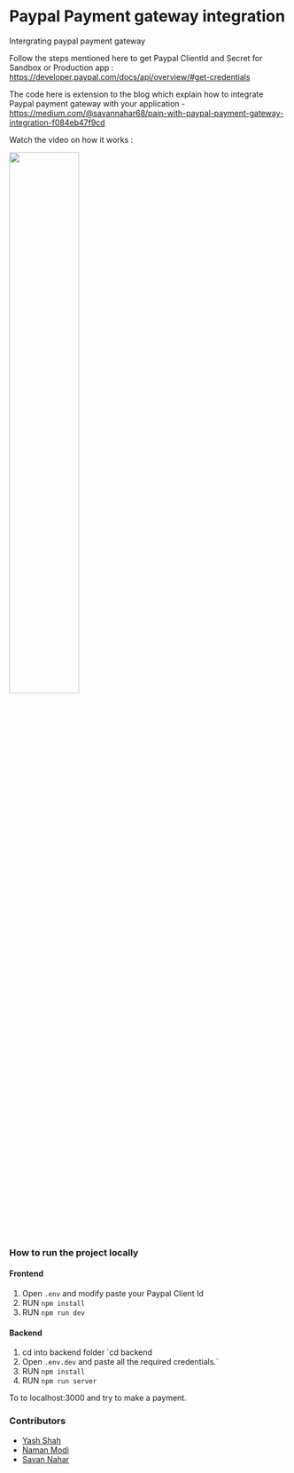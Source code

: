 # Paypal Payment gateway integration

Intergrating paypal payment gateway

Follow the steps mentioned here to get Paypal ClientId and Secret for Sandbox or Production app : https://developer.paypal.com/docs/api/overview/#get-credentials

The code here is extension to the blog which explain how to integrate Paypal payment gateway with your application - 
https://medium.com/@savannahar68/pain-with-paypal-payment-gateway-integration-f084eb47f9cd


Watch the video on how it works : 

[<img src="https://miro.medium.com/max/1400/0*wVmkqvyPv4jDAwm8.png" width="50%">](https://youtu.be/bCklqm6gAKQ)


### How to run the project locally 

#### Frontend

1. Open `.env` and modify paste your Paypal Client Id
2. RUN `npm install`
3. RUN `npm run dev`

#### Backend

1. cd into backend folder `cd backend
2. Open `.env.dev` and paste all the required credentials.`
3. RUN `npm install`
4. RUN `npm run server`

To to localhost:3000 and try to make a payment.

### Contributors

- [Yash Shah](https://github.com/yashshah1/)
- [Naman Modi](https://github.com/naman-modi)
- [Savan Nahar](https://github.com/savannahar68)
